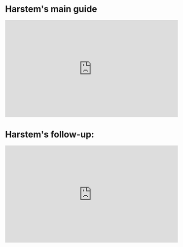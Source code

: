 <!--
.. title: Harstem's "Supply Challenge" macro PvZ build
.. slug: harstems-supply-challenge-macro-pvz-build
.. date: 2020-08-13 07:00:29 UTC
.. tags: pvz, beginner, macro
.. category: Videos
.. link: 
.. description: A neat macro build for PvZ
.. type: text
.. author: Harstem
-->

# Harstem's main guide

<iframe width="560" height="315" src="https://www.youtube-nocookie.com/embed/oEBm0miByOs" frameborder="0" allow="accelerometer; autoplay; encrypted-media; gyroscope; picture-in-picture" allowfullscreen></iframe>

# Harstem's follow-up: 

<iframe width="560" height="315" src="https://www.youtube-nocookie.com/embed/hV6aNDapdkw" frameborder="0" allow="accelerometer; autoplay; encrypted-media; gyroscope; picture-in-picture" allowfullscreen></iframe>
